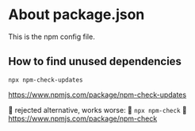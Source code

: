 # About package.json

This is the npm config file.

## How to find unused dependencies

`npx npm-check-updates`

https://www.npmjs.com/package/npm-check-updates

🚫 rejected alternative, works worse:
🚫 `npx npm-check`
🚫 https://www.npmjs.com/package/npm-check
